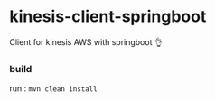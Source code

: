 # kinesis-client-springboot
Client for kinesis AWS with springboot 👌

### build
run : ```mvn clean install```
